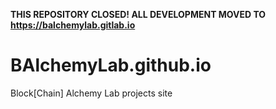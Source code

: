 **THIS REPOSITORY CLOSED! ALL DEVELOPMENT MOVED TO https://balchemylab.gitlab.io**

# BAlchemyLab.github.io
Block[Chain] Alchemy Lab projects site
